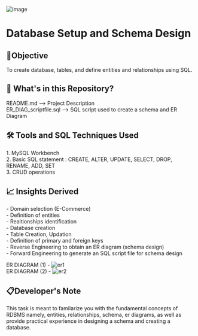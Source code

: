![image](https://github.com/user-attachments/assets/7254a07e-cb48-435d-b357-cbbf8483f854)<h1>Database Setup and Schema Design</h1>

<h2>📌Objective</h2>
To create database, tables, and define entities and relationships using SQL.


<h2> 📁 What's in this Repository? </h2>
README.md --> Project Description <br>
ER_DIAG_scriptfile.sql --> SQL script used to create a schema and ER Diagram

<h2>🛠️ Tools and SQL Techniques Used</h2>
1. MySQL Workbench <br>
2. Basic SQL statement : CREATE, ALTER, UPDATE, SELECT, DROP, RENAME, ADD, SET<br>
3. CRUD operations

<h2> 📈 Insights Derived </h2>
- Domain selection (E-Commerce) <br>
- Definition of entities <br>
- Realtionships identification<br>
- Database creation<br>
- Table Creation, Updation<br>
- Definition of primary and foreign keys <br>
- Reverse Engineering to obtain an ER diagram (schema design)<br>
- Forward Engineering to generate an SQL script file for schema design<br>


ER DIAGRAM (1) - ![er1](https://github.com/user-attachments/assets/333316d8-1269-43fa-a1dc-4f5e9505b6e7) <br>
ER DIAGRAM (2) - ![er2](https://github.com/user-attachments/assets/284a9878-62e2-4a25-a217-523408cc3ab6)







<h2> 📋Developer's Note</h2>
This task is meant to familarize you with the fundamental concepts of RDBMS namely, entities, relationships, schema, er diagrams, as well as provide practical experience in designing a schema and creating a database.
